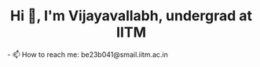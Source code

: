 <h1 align="center">Hi 👋, I'm Vijayavallabh, undergrad at <b>IITM</b></h1>
- 📫 How to reach me: be23b041@smail.iitm.ac.in


